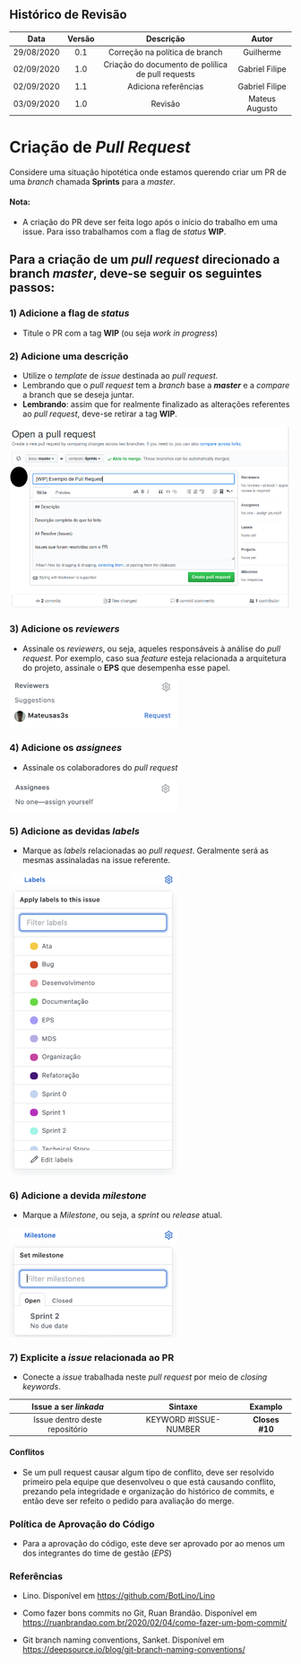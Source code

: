 ## Histórico de Revisão

|Data       | Versão | Descrição            | Autor             |
|:----------:|:------:|:--------------------:|:-----------------:|
| 29/08/2020 | 0.1 | Correção na política de branch       |   Guilherme  |
| 02/09/2020 | 1.0 | Criação do documento de polílica de pull requests  | Gabriel Filipe |
| 02/09/2020 | 1.1 | Adiciona referências  | Gabriel Filipe |
| 03/09/2020 |   1.0   | Revisão | Mateus Augusto |

# Criação de _Pull Request_

Considere uma situação hipotética onde estamos querendo criar um PR de uma _branch_ chamada **Sprints** para a _master_.

#### Nota:

- A criação do PR deve ser feita logo após o início do trabalho em uma issue. Para isso trabalhamos com a flag de _status_ **WIP**.

## Para a criação de um _pull request_ direcionado a branch _master_, deve-se seguir os seguintes passos:


### 1) Adicione a flag de _status_

* Titule o PR com a tag **WIP** (ou seja _work in progress_) 

### 2) Adicione uma descrição

* Utilize o _template_ de _issue_ destinada ao _pull request_.
* Lembrando que o _pull request_ tem a _branch_ base a **_master_** e a _compare_ a branch que se deseja juntar.
* **Lembrando**: assim que for realmente finalizado as alterações referentes ao _pull request_, deve-se retirar a tag **WIP**.

<img src="./img/pr_template.png" alt="PrTemplate" width="500"/>
 
### 3) Adicione os _reviewers_ 

* Assinale os _reviewers_, ou seja, aqueles responsáveis à análise do _pull request_. Por exemplo, caso sua _feature_ esteja relacionada a arquitetura do projeto, assinale o **EPS** que desempenha esse papel.


<img src="./img/pr_reviewers.png" alt="PrReviewer" width="300"/>


### 4) Adicione os _assignees_

* Assinale os colaboradores do _pull request_

<img src="./img/pr_assign.png" alt="PrAssign" width="300"/>

### 5) Adicione as devidas _labels_

* Marque as _labels_ relacionadas ao _pull request_. Geralmente será as mesmas assinaladas na issue referente.

<img src="./img/pr_labels.png" alt="PrLabel" width="300"/>

### 6) Adicione a devida _milestone_

* Marque a _Milestone_, ou seja, a _sprint_ ou _release_ atual.

<img src="./img/pr_milestone.png" alt="PrMilestone" width="300"/>

### 7) Explicite a _issue_ relacionada ao PR

* Conecte a _issue_ trabalhada neste _pull request_ por meio de _closing keywords_.


| Issue a ser _linkada_ | Sintaxe | Examplo |
|:----------:|:------:|:--------------------:|
|Issue dentro deste repositório|KEYWORD #ISSUE-NUMBER|**Closes #10**|

#### Conflitos

* Se um pull request causar algum tipo de conflito, deve ser resolvido primeiro pela equipe que desenvolveu o que está causando conflito, prezando pela integridade e organização do histórico de commits, e então deve ser refeito o pedido para avaliação do merge.

### Política de Aprovação do Código

* Para a aprovação do código, este deve ser aprovado por ao menos um dos integrantes do time de gestão (_EPS_)

### Referências

* Lino. Disponível em <https://github.com/BotLino/Lino>

* Como fazer bons commits no Git, Ruan Brandão. Disponível em <https://ruanbrandao.com.br/2020/02/04/como-fazer-um-bom-commit/>

* Git branch naming conventions, Sanket. Disponível em <https://deepsource.io/blog/git-branch-naming-conventions/>

